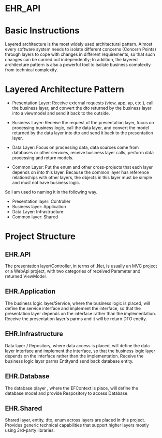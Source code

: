 # EHR_API

# Basic Instructions
Layered architecture is the most widely used architectural pattern. Almost every software system needs to isolate different concerns (Concern Points) through layers to cope with changes in different requirements, so that such changes can be carried out independently; In addition, the layered architecture pattern is also a powerful tool to isolate business complexity from technical complexity.

# Layered Architecture Pattern

- Presentation Layer: Receive external requests (view, app, ap, etc.), call the business layer, and convert the dto returned by the business layer into a viewmodel and send it back to the outside.

- Business Layer: Receive the request of the presentation layer, focus on processing business logic, call the data layer, and convert the model returned by the data layer into dto and send it back to the presentation layer.

- Data Layer: Focus on processing data, data sources come from databases or other services, receive business layer calls, perform data processing and return models.

- Common Layer: Put the enum and other cross-projects that each layer depends on into this layer. Because the common layer has reference relationships with other layers, the objects in this layer must be simple and must not have business logic.




So I am used to naming it in the following way.

- Presentation layer: Controller
- Business layer: Application
- Data Layer: Infrastructure
- Common layer: Shared

# Project Structure


## EHR.API
The presentation layer/Controller, in terms of .Net, is usually an MVC project or a WebApi project, with two categories of received Parameter and returned ViewModel.

## EHR.Application
The business logic layer/Service, where the business logic is placed, will define the service interface and implement the interface, so that the presentation layer depends on the interface rather than the implementation. Receive the presentation layer's parms and it will be return DTO eneity.

## EHR.Infrastructure
Data layer / Repository, where data access is placed, will define the data layer interface and implement the interface, so that the business logic layer depends on the interface rather than the implementation. Receive the business logic layer parms Entityand send back database entity.

## EHR.Database
The database player , where the EFContext is place, will define the database model and provide Respository to access Database.

## EHR.Shared
Shared layer, entity, dto, enum across layers are placed in this project.
Provides generic technical capabilities that support higher layers mostly using 3rd-party libraries.

